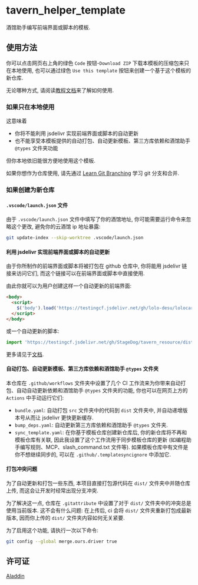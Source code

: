 # tavern_helper_template

酒馆助手编写前端界面或脚本的模板.

## 使用方法

你可以点击网页右上角的绿色 `Code` 按钮-`Download ZIP` 下载本模板的压缩包来只在本地使用, 也可以通过绿色 `Use this template` 按钮来创建一个基于这个模板的新仓库.

无论哪种方式, 请阅读[教程文档](https://stagedog.github.io/青空莉/工具经验/实时编写前端界面或脚本/)来了解如何使用.

### 如果只在本地使用

这意味着

- 你将不能利用 jsdelivr 实现前端界面或脚本的自动更新
- 也不能享受本模板提供的自动打包、自动更新模板、第三方库依赖和酒馆助手 `@types` 文件夹功能

但你本地依旧能很方便地使用这个模板.

如果你想作为仓库使用, 请先通过 [Learn Git Branching](https://learngitbranching.js.org/?locale=zh_CN) 学习 git 分支和合并.

### 如果创建为新仓库

#### `.vscode/launch.json` 文件

由于 `.vscode/launch.json` 文件中填写了你的酒馆地址, 你可能需要运行命令来忽略这个更改, 避免你的云酒馆 ip 地址暴露:

```bash
git update-index --skip-worktree .vscode/launch.json
```

#### 利用 jsdelivr 实现前端界面或脚本的自动更新

由于你所制作的前端界面或脚本将被打包在 github 仓库中, 你将能用 jsdelivr 链接来访问它们, 而这个链接可以在前端界面或脚本中直接使用.

由此你就可以为用户创建这样一个自动更新的前端界面:

```html
<body>
  <script>
    $('body').load('https://testingcf.jsdelivr.net/gh/lolo-desu/lolocard/dist/日记络络/界面/介绍页/index.html')
  </script>
</body>
```

或一个自动更新的脚本:

```typescript
import 'https://testingcf.jsdelivr.net/gh/StageDog/tavern_resource/dist/酒馆助手/场景感/index.js'
```

更多请见于[文档](https://stagedog.github.io/青空莉/工具经验/实时编写前端界面或脚本/进阶技巧).

#### 自动打包、自动更新模板、第三方库依赖和酒馆助手 `@types` 文件夹

本仓库在 `.github/workflows` 文件夹中设置了几个 CI 工作流来为你带来自动打包、自动自动更新依赖和酒馆助手 `@types` 文件夹的功能, 你也可以在网页上方的 `Actions` 中手动运行它们:

- `bundle.yaml`: 自动打包 `src` 文件夹中的代码到 `dist` 文件夹中, 并自动递增版本号从而让 jsdelivr 更快更新缓存.
- `bump_deps.yaml`: 自动更新第三方库依赖和酒馆助手 `@types` 文件夹.
- `sync_template.yaml`: 在你基于模板仓库创建新仓库后, 你的新仓库将不再和模板仓库有关联, 因此我设置了这个工作流用于同步模板仓库的更新 (如编程助手编写规则、MCP、slash_command.txt 文件等). 如果模板仓库中有文件是你不想继续同步的, 可以在 `.github/.templatesyncignore` 中添加它.

#### 打包冲突问题

为了自动更新和打包一些东西, 本项目直接打包源代码在 `dist/` 文件夹中并随仓库上传, 而这会让开发时经常出现分支冲突.

为了解决这一点, 仓库在 `.gitattribute` 中设置了对于 `dist/` 文件夹中的冲突总是使用当前版本. 这不会有什么问题: 在上传后, ci 会将 `dist/` 文件夹重新打包成最新版本, 因而你上传的 `dist/` 文件夹内容如何无关紧要.

为了启用这个功能, 请执行一次以下命令:

```bash
git config --global merge.ours.driver true
```

## 许可证

[Aladdin](LICENSE)
